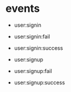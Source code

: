 # events
  - user:signin
  - user:signin:fail
  - user:signin:success

  - user:signup
  - user:signup:fail
  - user:signup:success
